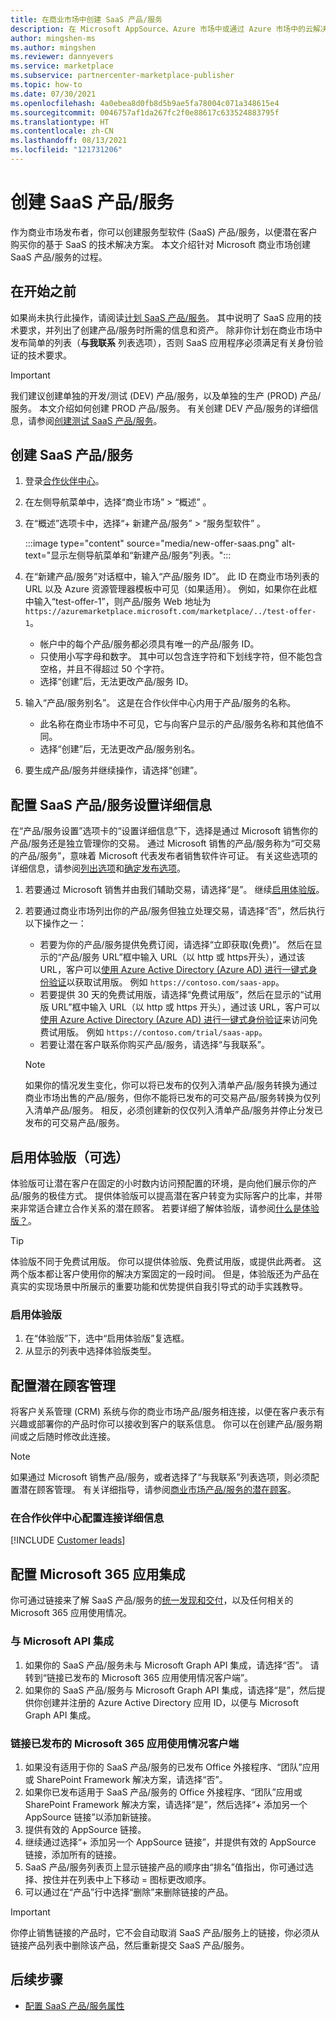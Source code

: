 ```yaml
---
title: 在商业市场中创建 SaaS 产品/服务
description: 在 Microsoft AppSource、Azure 市场中或通过 Azure 市场中的云解决方案提供商 (CSP) 计划创建新的服务型软件 (SaaS) 产品/服务进行上市销售。
author: mingshen-ms
ms.author: mingshen
ms.reviewer: dannyevers
ms.service: marketplace
ms.subservice: partnercenter-marketplace-publisher
ms.topic: how-to
ms.date: 07/30/2021
ms.openlocfilehash: 4a0ebea8d0fb8d5b9ae5fa78004c071a348615e4
ms.sourcegitcommit: 0046757af1da267fc2f0e88617c633524883795f
ms.translationtype: HT
ms.contentlocale: zh-CN
ms.lasthandoff: 08/13/2021
ms.locfileid: "121731206"
---
```

# <a name="create-a-saas-offer"></a>创建 SaaS 产品/服务

作为商业市场发布者，你可以创建服务型软件 (SaaS) 产品/服务，以便潜在客户购买你的基于 SaaS 的技术解决方案。 本文介绍针对 Microsoft 商业市场创建 SaaS 产品/服务的过程。

## <a name="before-you-begin"></a>在开始之前

如果尚未执行此操作，请阅读[计划 SaaS 产品/服务](plan-saas-offer.md)。 其中说明了 SaaS 应用的技术要求，并列出了创建产品/服务时所需的信息和资产。 除非你计划在商业市场中发布简单的列表（**与我联系** 列表选项），否则 SaaS 应用程序必须满足有关身份验证的技术要求。

> [!IMPORTANT]
> 我们建议创建单独的开发/测试 (DEV) 产品/服务，以及单独的生产 (PROD) 产品/服务。 本文介绍如何创建 PROD 产品/服务。 有关创建 DEV 产品/服务的详细信息，请参阅[创建测试 SaaS 产品/服务](create-saas-dev-test-offer.md)。

## <a name="create-a-saas-offer"></a>创建 SaaS 产品/服务

1. 登录[合作伙伴中心](https://partner.microsoft.com/dashboard/home)。
1. 在左侧导航菜单中，选择“商业市场” > “概述” 。
1. 在“概述”选项卡中，选择“+ 新建产品/服务” > “服务型软件”  。

   :::image type="content" source="media/new-offer-saas.png" alt-text="显示左侧导航菜单和“新建产品/服务”列表。":::

1. 在“新建产品/服务”对话框中，输入“产品/服务 ID”。 此 ID 在商业市场列表的 URL 以及 Azure 资源管理器模板中可见（如果适用）。 例如，如果你在此框中输入“test-offer-1”，则产品/服务 Web 地址为 `https://azuremarketplace.microsoft.com/marketplace/../test-offer-1`。
   + 帐户中的每个产品/服务都必须具有唯一的产品/服务 ID。
   + 只使用小写字母和数字。 其中可以包含连字符和下划线字符，但不能包含空格，并且不得超过 50 个字符。
   + 选择“创建”后，无法更改产品/服务 ID。

1. 输入“产品/服务别名”。 这是在合作伙伴中心内用于产品/服务的名称。

   + 此名称在商业市场中不可见，它与向客户显示的产品/服务名称和其他值不同。
   + 选择“创建”后，无法更改产品/服务别名。
1. 要生成产品/服务并继续操作，请选择“创建”。

## <a name="configure-your-saas-offer-setup-details"></a>配置 SaaS 产品/服务设置详细信息

在“产品/服务设置”选项卡的“设置详细信息”下，选择是通过 Microsoft 销售你的产品/服务还是独立管理你的交易。 通过 Microsoft 销售的产品/服务称为“可交易的产品/服务”，意味着 Microsoft 代表发布者销售软件许可证。 有关这些选项的详细信息，请参阅[列出选项](plan-saas-offer.md#listing-options)和[确定发布选项](determine-your-listing-type.md)。

1. 若要通过 Microsoft 销售并由我们辅助交易，请选择“是”。 继续[启用体验版](#enable-a-test-drive-optional)。
1. 若要通过商业市场列出你的产品/服务但独立处理交易，请选择“否”，然后执行以下操作之一：
   + 若要为你的产品/服务提供免费订阅，请选择“立即获取(免费)”。 然后在显示的“产品/服务 URL”框中输入 URL（以 http 或 https开头），通过该 URL，客户可以[使用 Azure Active Directory (Azure AD) 进行一键式身份验证](azure-ad-saas.md)以获取试用版。 例如 `https://contoso.com/saas-app`。
   + 若要提供 30 天的免费试用版，请选择“免费试用版”，然后在显示的“试用版 URL”框中输入 URL（以 http 或 https 开头），通过该 URL，客户可以[使用 Azure Active Directory (Azure AD) 进行一键式身份验证](azure-ad-saas.md)来访问免费试用版。 例如 `https://contoso.com/trial/saas-app`。
   + 若要让潜在客户联系你购买产品/服务，请选择“与我联系”。

    > [!NOTE]
    > 如果你的情况发生变化，你可以将已发布的仅列入清单产品/服务转换为通过商业市场出售的产品/服务，但你不能将已发布的可交易产品/服务转换为仅列入清单产品/服务。 相反，必须创建新的仅仅列入清单产品/服务并停止分发已发布的可交易产品/服务。

## <a name="enable-a-test-drive-optional"></a>启用体验版（可选）

体验版可让潜在客户在固定的小时数内访问预配置的环境，是向他们展示你的产品/服务的极佳方式。 提供体验版可以提高潜在客户转变为实际客户的比率，并带来非常适合建立合作关系的潜在顾客。 若要详细了解体验版，请参阅[什么是体验版？](./what-is-test-drive.md)。

> [!TIP]
> 体验版不同于免费试用版。 你可以提供体验版、免费试用版，或提供此两者。 这两个版本都让客户使用你的解决方案固定的一段时间。 但是，体验版还为产品在真实的实现场景中所展示的重要功能和优势提供自我引导式的动手实践教导。

### <a name="to-enable-a-test-drive"></a>启用体验版

1.  在“体验版”下，选中“启用体验版”复选框。
1.  从显示的列表中选择体验版类型。

## <a name="configure-lead-management"></a>配置潜在顾客管理

将客户关系管理 (CRM) 系统与你的商业市场产品/服务相连接，以便在客户表示有兴趣或部署你的产品时你可以接收到客户的联系信息。 你可以在创建产品/服务期间或之后随时修改此连接。

> [!NOTE]
> 如果通过 Microsoft 销售产品/服务，或者选择了“与我联系”列表选项，则必须配置潜在顾客管理。 有关详细指导，请参阅[商业市场产品/服务的潜在顾客](partner-center-portal/commercial-marketplace-get-customer-leads.md)。

### <a name="configure-the-connection-details-in-partner-center"></a>在合作伙伴中心配置连接详细信息

[!INCLUDE [Customer leads](includes/customer-leads.md)]

## <a name="configure-microsoft-365-app-integration"></a>配置 Microsoft 365 应用集成

你可通过链接来了解 SaaS 产品/服务的[统一发现和交付](plan-SaaS-offer.md)，以及任何相关的 Microsoft 365 应用使用情况。

### <a name="integrate-with-microsoft-api"></a>与 Microsoft API 集成

1. 如果你的 SaaS 产品/服务未与 Microsoft Graph API 集成，请选择“否”。 请转到“链接已发布的 Microsoft 365 应用使用情况客户端”。  
1. 如果你的 SaaS 产品/服务与 Microsoft Graph API 集成，请选择“是”，然后提供你创建并注册的 Azure Active Directory 应用 ID，以便与 Microsoft Graph API 集成。 

### <a name="link-published-microsoft-365-app-consumption-clients"></a>链接已发布的 Microsoft 365 应用使用情况客户端

1. 如果没有适用于你的 SaaS 产品/服务的已发布 Office 外接程序、“团队”应用或 SharePoint Framework 解决方案，请选择“否”。
1. 如果你已发布适用于 SaaS 产品/服务的 Office 外接程序、“团队”应用或 SharePoint Framework 解决方案，请选择“是”，然后选择“+ 添加另一个 AppSource 链接”以添加新链接。   
1. 提供有效的 AppSource 链接。
1. 继续通过选择“+ 添加另一个 AppSource 链接”，并提供有效的 AppSource 链接，添加所有的链接。  
1. SaaS 产品/服务列表页上显示链接产品的顺序由“排名”值指出，你可通过选择、按住并在列表中上下移动 = 图标更改顺序。 
1. 可以通过在“产品”行中选择“删除”来删除链接的产品。  

> [!IMPORTANT]
> 你停止销售链接的产品时，它不会自动取消 SaaS 产品/服务上的链接，你必须从链接产品列表中删除该产品，然后重新提交 SaaS 产品/服务。  

## <a name="next-steps"></a>后续步骤

- [配置 SaaS 产品/服务属性](create-new-saas-offer-properties.md)